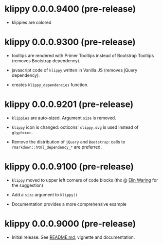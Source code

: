 # klippy 0.0.0.9400 (pre-release)

* klippies are colored

# klippy 0.0.0.9300 (pre-release)

* tooltips are rendered with Primer Tooltips instead of Bootstrap Tooltips (removes Bootstrap dependency).

* javascript code of `klippy` written in Vanilla JS (removes jQuery dependency).

* creates `klippy_dependencies` function.

# klippy 0.0.0.9201 (pre-release)

* `klippies` are auto-sized. Argument `size` is removed.

* `klippy` icon is changed: octicons' `clippy.svg` is used instead of `glyphicon`.

* Remove the distribution of `jQuery` and `Bootstrap`: calls to `rmarkdown::html_dependency_*` are preferred.

# klippy 0.0.0.9100 (pre-release)

* `klippy` moved to upper left corners of code blocks (thx @ [Elin Waring](https://twitter.com/elinwaring)  for the suggestion)

* Add a `size` argument to `klippy()`

* Documentation provides a more comprehensive example

# klippy 0.0.0.9000 (pre-release)

* Initial release. See [README.md](./README.md), vignette and documentation.
